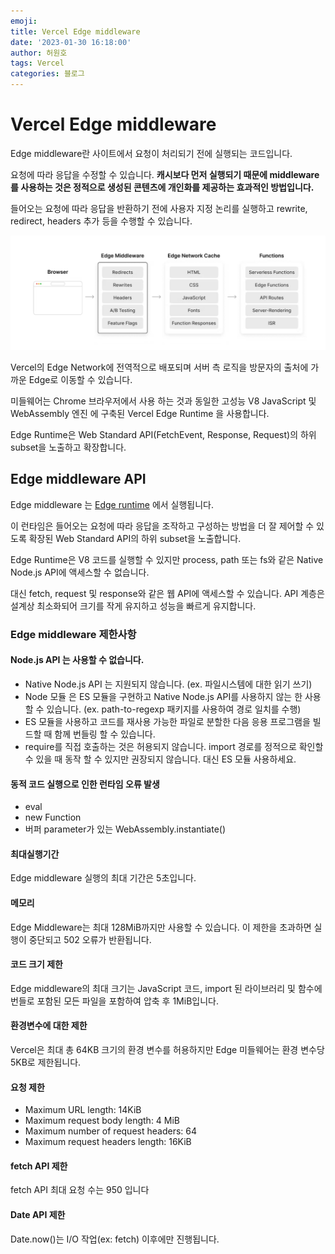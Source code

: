```yaml
---
emoji:
title: Vercel Edge middleware
date: '2023-01-30 16:18:00'
author: 허원호
tags: Vercel
categories: 블로그
---
```


# Vercel Edge middleware

Edge middleware란 사이트에서 요청이 처리되기 전에 실행되는 코드입니다.

요청에 따라 응답을 수정할 수 있습니다. **캐시보다 먼저 실행되기 때문에 middleware를 사용하는 것은 정적으로 생성된 콘텐츠에 개인화를 제공하는 효과적인 방법입니다.**

들어오는 요청에 따라 응답을 반환하기 전에 사용자 지정 논리를 실행하고 rewrite, redirect, headers 추가 등을 수행할 수 있습니다.

![(edge-middleware-light.png](edge-middleware-light.png)

Vercel의 Edge Network에 전역적으로 배포되며 서버 측 로직을 방문자의 출처에 가까운 Edge로 이동할 수 있습니다.

미들웨어는 Chrome 브라우저에서 사용 하는 것과 동일한 고성능 V8 JavaScript 및 WebAssembly 엔진 에 구축된 Vercel Edge Runtime 을 사용합니다.

Edge Runtime은 Web Standard API(FetchEvent, Response, Request)의 하위 subset을 노출하고 확장합니다.

## Edge middleware API

Edge middleware 는 [Edge runtime](https://vercel.com/docs/concepts/functions/edge-functions/edge-functions-api) 에서 실행됩니다.

이 런타임은 들어오는 요청에 따라 응답을 조작하고 구성하는 방법을 더 잘 제어할 수 있도록 확장된 Web Standard API의 하위 subset을 노출합니다.

Edge Runtime은 V8 코드를 실행할 수 있지만 process, path 또는 fs와 같은 Native Node.js API에 액세스할 수 없습니다.

대신 fetch, request 및 response와 같은 웹 API에 액세스할 수 있습니다. API 계층은 설계상 최소화되어 크기를 작게 유지하고 성능을 빠르게 유지합니다.

### Edge middleware 제한사항

#### Node.js API 는 사용할 수 없습니다.

- Native Node.js API 는 지원되지 않습니다. (ex. 파일시스템에 대한 읽기 쓰기)
- Node 모듈 은 ES 모듈을 구현하고 Native Node.js API를 사용하지 않는 한 사용할 수 있습니다. (ex. path-to-regexp 패키지를 사용하여 경로 일치를 수행)
- ES 모듈을 사용하고 코드를 재사용 가능한 파일로 분할한 다음 응용 프로그램을 빌드할 때 함께 번들링 할 수 있습니다.
- require를 직접 호출하는 것은 허용되지 않습니다. import 경로를 정적으로 확인할 수 있을 때 동작 할 수 있지만 권장되지 않습니다. 대신 ES 모듈 사용하세요.

#### 동적 코드 실행으로 인한 런타임 오류 발생

- eval
- new Function
- 버퍼 parameter가 있는 WebAssembly.instantiate()

#### 최대실행기간

Edge middleware 실행의 최대 기간은 5초입니다.

#### 메모리

Edge Middleware는 최대 128MiB까지만 사용할 수 있습니다. 이 제한을 초과하면 실행이 중단되고 502 오류가 반환됩니다.

#### 코드 크기 제한

Edge middleware의 최대 크기는 JavaScript 코드, import 된 라이브러리 및 함수에 번들로 포함된 모든 파일을 포함하여 압축 후 1MiB입니다.

#### 환경변수에 대한 제한

Vercel은 최대 총 64KB 크기의 환경 변수를 허용하지만 Edge 미들웨어는 환경 변수당 5KB로 제한됩니다.

#### 요청 제한

- Maximum URL length: 14KiB
- Maximum request body length: 4 MiB
- Maximum number of request headers: 64
- Maximum request headers length: 16KiB

#### fetch API 제한

fetch API 최대 요청 수는 950 입니다

#### Date API 제한

Date.now()는 I/O 작업(ex: fetch) 이후에만 진행됩니다.
